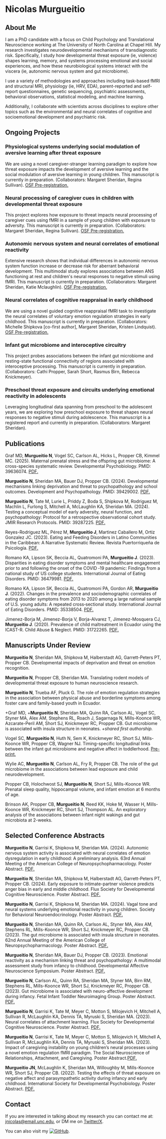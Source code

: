 #  **Nicolas Murgueitio**

## About Me

I am a PhD candidate with a focus on Child Psychology and Translational Neuroscience working at The University of North Carolina at Chapel Hill. My research investigates neurodevelopmental mechanisms of transdiagnostic risk. Specifically, I study how developmental threat exposure (ie, violence) shapes learning, memory, and systems processing emotional and social experiences, and how these neurobiological systems interact with the viscera (ie, autonomic nervous system and gut microbiome). 

I use a variety of methodologies and approaches including task-based fMRI and structural MRI, physiology (ie, HRV, EDA), parent-reported and self-report questionnaires, genetic sequencing, psychiatric assessments, behavioral observations, statistical modeling, and machine learning.

Additionally, I collaborate with scientists across disciplines to explore other topics such as the environmental and neural correlates of cognitive and socioemotional development and psychiatric risk. 

## Ongoing Projects

### Physiological systems underlying social modulation of aversive learning after threat exposure

We are using a novel caregiver-stranger learning paradigm to explore how threat exposure impacts the development of aversive learning and the social modulation of aversive learning in young children. This manuscript is currently in preparation. (Collaborators: Margaret Sheridan, Regina Sullivan). [OSF Pre-registration.](https://doi.org/10.17605/OSF.IO/GPJCH)

### Neural processing of caregiver cues in children with developmental threat exposure

This project explores how exposure to threat impacts neural processing of caregiver cues using fMRI in a sample of young children with exposure to adversity. This manuscript is currently in preparation. (Collaborators: Margaret Sheridan, Regina Sullivan). [OSF Pre-registration.](https://osf.io/m5d2g)

### Autonomic nervous system and neural correlates of emotional reactivity

Extensive research shows that individual differences in autonomic nervous system function increase or decrease risk for aberrant behavioral development. This multimodal study explores associations between ANS functioning at rest and children's neural responses to negative stimuli using fMRI. This manuscript is currently in preparation. (Collaborators: Margaret Sheridan, Katie Mclaughlin). [OSF Pre-registration.](https://doi.org/10.17605/OSF.IO/S7M9K)

### Neural correlates of cognitive reappraisal in early childhood
We are using a novel guided cognitive reappraisal fMRI task to investigate the neural correlates of voluntary emotion regulation strategies in early childhood. This manuscript is currently in preparation. (Collaborators: Michelle Shipkova [co-first author], Margaret Sheridan, Kristen Lindquist). [OSF Pre-registration.](https://osf.io/k98pj)

### Infant gut microbiome and interoceptive circuitry
This project probes associations between the infant gut microbiome and resting-state functional connectivity of regions associated with interoceptive processing. This manuscript is currently in preparation. (Collaborators: Cathi Propper, Sarah Short, Rasmus Birn, Rebecca Knickmeyer). 

### Preschool threat exposure and circuits underlying emotional reactivity in adolescents
Leveraging longitudinal data spanning from preschool to the adolescent years, we are exploring how preschool exposure to threat shapes neural responses to negative stimuli during adolescence. This manuscript is a registered report and currently in preparation. (Collaborators: Margaret Sheridan).

## Publications

Graf MD, **Murgueitio N**, Vogel SC, Carlson AL, Hicks L, Propper CB, Kimmel MC. (2025). Maternal prenatal stress and the offspring gut microbiome: A cross-species systematic review. Developmental Psychobiology. PMID: 39636074. [PDF.](https://www.dropbox.com/scl/fi/l3wuliusakj1z469tfqx3/Developmental-Psychobiology-2024-Graf-Maternal-Prenatal-Stress-and-the-Offspring-Gut-Microbiome-A-Cross-Species.pdf?rlkey=a08swznaumotb564owu0brz8l&dl=0)

**Murgueitio N**, Sheridan MA, Bauer DJ, Propper CB. (2024). Developmental mechanisms linking deprivation and threat to psychopathology and school outcomes. Development and Psychopathology. PMID: 39429002. [PDF.](https://www.dropbox.com/scl/fi/hduhp0w4smer51uqlmosj/developmental-mechanisms-linking-deprivation-and-threat-to-psychopathology-and-school-outcomes.pdf?rlkey=nrbyabx9biwgxccikk4r2i3ov&dl=0)

**Murgueitio N**, Tate M, Lurie L, Priddy Z, Boda S, Shipkova M, Rodriguez M, Machlin L, Furlong S, Mitchell A, McLaughlin KA, Sheridan MA. (2024). Testing a conceptual model of early adversity, neural function, and psychopathology: Protocol for a retrospective observational cohort study. JMIR Research Protocols. PMID: 39287225. [PDF.](https://www.dropbox.com/scl/fi/84jxep8gzweiy177syrkx/resprot-2024-1-e59636.pdf?rlkey=f64jdnaqf4x2q1wnig2wyvpst&dl=0)

Reyes-Rodriguez ML, Pérez M, **Murgueitio J**, Martinez Caballero M, Ortiz Gonzalez JC. (2023). Eating and Feeding Disorders in Latino Communities in the Caribbean: A Narrative Systematic Review. Revista Puertorriqueña de Psicología. [PDF.](https://www.dropbox.com/scl/fi/jn00mlsdf13g9fzgyhwqa/Dialnet-TrastornosDeLaIngestaYDeLaConductaAlimentariaEnPob-9107831.pdf?rlkey=80tqf366kzs2twloqqloc7lpp&dl=0)

Romano KA, Lipson SK, Beccia AL, Quatromoni PA, **Murgueitio J**. (2023). Disparities in eating disorder symptoms and mental healthcare engagement prior to and following the onset of the COVID ‐19 pandemic: Findings from a national study of US college students. International Journal of Eating Disorders. PMID: 36479981. [PDF.](https://www.dropbox.com/scl/fi/ktcuwc64n2iku8387leh3/Intl-J-Eating-Disorders-2022-Romano-Disparities-in-eating-disorder-symptoms-and-mental-healthcare-engagement-prior-to.pdf?rlkey=5n1szk1l1wpcbzrkckzm1yv52&dl=0)

Romano KA, Lipson SK, Beccia AL, Quatromoni PA, Gordon AR, **Murgueitio J**. (2022). Changes in the prevalence and sociodemographic correlates of eating disorder symptoms from 2013 to 2020 among a large national sample of U.S. young adults: A repeated cross‐sectional study. International Journal of Eating Disorders. PMID: 35338504. [PDF.](https://www.dropbox.com/scl/fi/1939vz9rw0j2ilxss10n8/Intl-J-Eating-Disorders-2022-Romano-Changes-in-the-prevalence-and-sociodemographic-correlates-of-eating-disorder.pdf?rlkey=b7ap5qte72i4nydtg9du4bf1z&dl=0)

Jimenez-Borja M, Jimenez-Borja V, Borja-Alvarez T, Jimenez-Mosquera CJ, **Murgueitio J**. (2020). Prevalence of child maltreatment in Ecuador using the ICAST-R. Child Abuse & Neglect. PMID: 31722265. [PDF.](https://www.dropbox.com/scl/fi/h17icse3lrv97c33cr3im/1-s2.0-S0145213419304077-main.pdf?rlkey=ez6v8w9bfsp6p1h1yc0t38sp8&dl=0)

## Manuscripts Under Review

**Murgueitio N**, Sheridan MA, Shipkova M, Halberstadt AG, Garrett-Peters PT, Propper CB.  Developmental impacts of deprivation and threat on emotion recognition. 

**Murgueitio N**, Propper CB, Sheridan MA. Translating rodent models of developmental threat exposure to human neuroscience research. 

**Murgueitio N**, Trueba AF, Pluck G. The role of emotion regulation strategies in the association between physical abuse and borderline symptoms among foster care and family-based youth in Ecuador. 

+Graf MD, +**Murgueitio N**, Sheridan MA, Quinn RA, Carlson AL, Vogel SC, Styner MA, Alex AM, Stephens RL, Roach J, Sagarnaga N, Mills-Koonce WR, Azcarate-Peril AM, Short SJ, Knickmeyer RC, Propper CB. Gut microbiome is associated with insula structure in neonates. _+shared first authorship._

Vogel SC, **Murgueitio N**, Huth N, Sem K, Knickmeyer RC, Short SJ, Mills-Koonce WR, Propper CB, Wagner NJ. Timing-specific longitudinal links between the infant gut microbiome and negative affect in toddlerhood. [Pre-print.](https://osf.io/preprints/psyarxiv/z2s8h)

Wylie AC, **Murgueitio N**, Carlson AL, Fry R, Propper CB. The role of the gut microbiome in the associations between lead exposure and child neurodevelopment.
   
Propper CB, Holochwost SJ, **Murgueitio N**, Short SJ, Mills-Koonce WR. Prenatal sleep quality, hippocampal volume, and infant emotion at 6 months of age.
   
Brinson AK, Propper CB, **Murgueitio N**, Reed KK, Hoke M, Wasser H, Mills-Koonce WR, Knickmeyer RC, Short SJ, Thompson AL. An exploratory analysis of the associations between infant night wakings and gut microbiota at 2-weeks. 

## Selected Conference Abstracts
**Murgueitio N**, Garrisi K, Shipkova M, Sheridan MA. (2024). Autonomic nervous system activity is associated with neural correlates of emotion dysregulation in early childhood: A preliminary analysis. 63rd Annual Meeting of the American College of Neuropsychopharmacology. Poster Abstract. [PDF.](https://www.dropbox.com/scl/fi/bbjhmeqddovp3ea0i6hbd/ACNP-2024.pdf?rlkey=tqgd4oyjcy0ot159jj2evkptk&dl=0)

**Murgueitio N**, Sheridan MA, Shipkova M, Halberstadt AG, Garrett-Peters PT, Propper CB. (2024). Early exposure to intimate-partner violence predicts anger bias in early and middle childhood. Flux Society for Developmental Cognitive Neuroscience. Poster Abstract. [PDF.](https://www.dropbox.com/scl/fi/6q00pypd1m0gl31whgz3b/FLUX-2024.pdf?rlkey=p5f3cb2bn4tqb0ofljyamgrw7&dl=0)

**Murgueitio N**, Garrisi K, Shipkova M, Sheridan MA. (2024). Vagal tone and neural systems underlying emotional reactivity in young children. Society for Behavioral Neuroendocrinology. Poster Abstract. [PDF.](https://www.dropbox.com/scl/fi/b47jfpw6gc9y8bm2p9iug/SBN-2024.pdf?rlkey=722wk8eghzfi6wwquk2iht8uh&dl=0)

**Murgueitio N**, Sheridan MA, Quinn RA, Carlson AL, Styner MA, Alex AM, Stephens RL, Mills-Koonce WR, Short SJ, Knickmeyer RC, Propper CB. (2023). The gut microbiome is associated with insula structure in neonates. 62nd Annual Meeting of the American College of Neuropsychopharmacology. Poster Abstract. [PDF.](https://www.dropbox.com/scl/fi/cgjpd6mcewgtl8jqr7b9n/ACNP-2023.pdf?rlkey=gx8lihl50myijvln8u83y5x7e&dl=0)

**Murgueitio N**, Sheridan MA, Bauer DJ, Propper CB. (2023). Emotional reactivity as a mechanism linking threat and psychopathology: A multimodal assessment study from infancy to childhood. Developmental Affective Neuroscience Symposium. Poster Abstract. [PDF.](https://www.dropbox.com/scl/fi/birp18b587mo0bo6dasw5/DANS-2023.pdf?rlkey=u4mprvh8qjnvq1ma5dnthm7vw&dl=0)

**Murgueitio N**, Carlson AL, Quinn RA, Sheridan MA, Styner MA, Birn RM, Stephens RL, Mills-Koonce WR, Short SJ, Knickmeyer RC, Propper CB.  (2023). Gut microbiome is associated with neuro-affective development during infancy. Fetal Infant Toddler Neuroimaging Group. Poster Abstract. [PDF.](https://www.dropbox.com/scl/fi/x0oypdv24sq52x6mh37nm/FITNG-2023.pdf?rlkey=tywweev0mx0ipwn33ypegnv3e&dl=0)

**Murgueitio N**, Garrisi K, Tate M, Meyer C, Motton S, Milojevich H, Mitchell A, Sullivan R, McLaughlin KA, Dennis TA, Myruski S, Sheridan MA. (2023). Neural correlates of attachment learning. Flux Society for Developmental Cognitive Neuroscience. Poster Abstract. [PDF.](https://www.dropbox.com/scl/fi/55ejadevbvs6u2lpcmwwp/FLUX-2023.pdf?rlkey=gjbx4k33vey6sf1vxfbmwg7xb&dl=0)

**Murgueitio N**, Garrisi K, Tate M, Meyer C, Motton S, Milojevich H, Mitchell A, Sullivan R, McLaughlin KA, Dennis TA, Myruski S, Sheridan MA. (2023). Impact of caregiving instability on young children’s neural processes using a novel emotion regulation fMRI paradigm. The Social Neuroscience of Relationships, Attachment, and Caregiving. Poster Abstract.[PDF.](https://www.dropbox.com/scl/fi/eo1yj39eqmt0l7xf54mtv/SN-2023.pdf?rlkey=bk2jn2qz940h6i1krhwvyuu9x&st=hyh9hylf&dl=0)

**Murgueitio JN**, McLaughlin K, Sheridan MA, Willoughby M, Mills-Koonce WR, Short SJ, Propper CB. (2022). Testing the effects of threat exposure on negative affect and parasympathetic activity during infancy and early childhood. International Society for Developmental Psychobiology. Poster Abstract. [PDF.](https://www.dropbox.com/scl/fi/t00dnfkfahlzgemcagdii/ISDP-2022.pdf?rlkey=qtlmmmcufx6ryd18muwln6krt&dl=0)

## Contact

If you are interested in talking about my research you can contact me at: [jnicolas@email.unc.edu](mailto:jnicolas@email.unc.edu), or DM me on [Twitter/X](https://twitter.com/jnmurgueitio).

You can also visit my [![GitHub](https://img.icons8.com/material-outlined/24/000000/github.png)](https://github.com/nicolasmurgueitio). 

